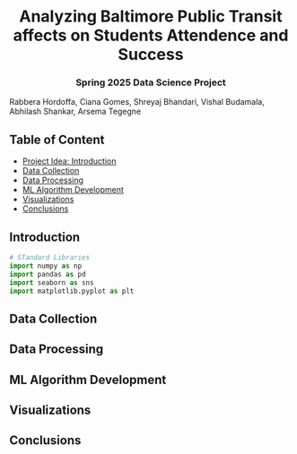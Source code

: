 <center><h1>Analyzing Baltimore Public Transit affects on Students Attendence and Success</h1></center>

<center><h3>Spring 2025 Data Science Project</h3></center>
Rabbera Hordoffa, Ciana Gomes, Shreyaj Bhandari, Vishal Budamala, Abhilash Shankar, Arsema Tegegne

## Table of Content
- [Project Idea: Introduction](#introduction)
- [Data Collection](#data-collection)
- [Data Processing](#data-processing)
- [ML Algorithm Development](#ml-algorithm-development)
- [Visualizations](#visualizations)
- [Conclusions](#conclusions)





## Introduction


```python
# STandard Libraries
import numpy as np
import pandas as pd
import seaborn as sns
import matplotlib.pyplot as plt
```

## Data Collection

## Data Processing

## ML Algorithm Development

## Visualizations

## Conclusions


```python

```
